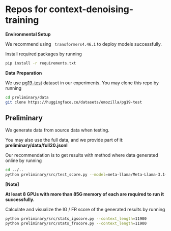 
# Repos for context-denoising-training

**Environmental Setup**

We recommend using ` transformers4.46.1` to deploy models successfully.

Install required packages by running

```bash
pip install -r requirements.txt
```

**Data Preparation**

We use [pg19-test](https://huggingface.co/datasets/emozilla/pg19-test) dataset in our experiments. You may clone this repo by running

```bash
cd preliminary/data
git clone https://huggingface.co/datasets/emozilla/pg19-test
```

## Preliminary

We generate data from source data when testing.

You may also use the full data, and we provide part of it:  **preliminary/data/full20.jsonl**

Our recommendation is to get results with method where data generated online by running

```bash
cd ../..
python preliminary/src/test_score.py --model=meta-llama/Meta-Llama-3.1-8B-Instruct --context_lengths=11900
```

**[Note]**

**At least 8 GPUs with more than 85G memory of each are required to run it successfully.**

Calculate and visualize the IG / FR score of the generated results by running

```bash
python preliminary/src/stats_igscore.py --context_length=11900
python preliminary/src/stats_frscore.py --context_length=11900
```
